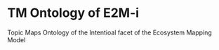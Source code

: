 TM Ontology of E2M-i
==

Topic Maps Ontology of the Intentioal facet of the Ecosystem Mapping Model

